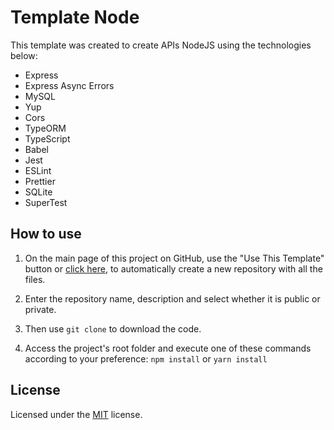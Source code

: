 # Template Node

This template was created to create APIs NodeJS using the technologies below:

+ Express
+ Express Async Errors
+ MySQL
+ Yup
+ Cors
+ TypeORM
+ TypeScript
+ Babel
+ Jest
+ ESLint
+ Prettier
+ SQLite
+ SuperTest

## How to use

1. On the main page of this project on GitHub, use the "Use This Template" button or [click here](https://github.com/my-souz4/template-node/generate), to automatically create a new repository with all the files. 

2. Enter the repository name, description and select whether it is public or private.

3. Then use `git clone` to download the code.

4. Access the project's root folder and execute one of these commands according to your preference: `npm install` or `yarn install`


## License

Licensed under the [MIT](https://github.com/my-souz4/template-node/blob/master/LICENSE) license.